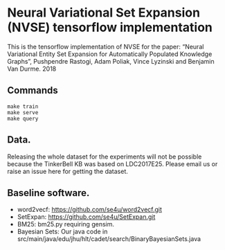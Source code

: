 # Neural Variational Set Expansion (NVSE) tensorflow implementation

This is the tensorflow implementation of NVSE for the paper: 
“Neural Variational Entity Set Expansion for Automatically Populated Knowledge Graphs”, Pushpendre Rastogi, Adam Poliak, Vince Lyzinski and Benjamin Van Durme. 2018

## Commands 

```
make train 
make serve
make query
```

## Data. 

Releasing the whole dataset for the experiments will not be possible because the TinkerBell KB was based on LDC2017E25. Please email us or raise an issue here for getting the dataset.

## Baseline software.

- word2vecf: https://github.com/se4u/word2vecf.git
- SetExpan: https://github.com/se4u/SetExpan.git
- BM25: bm25.py requiring gensim.
- Bayesian Sets: Our java code in src/main/java/edu/jhu/hlt/cadet/search/BinaryBayesianSets.java
